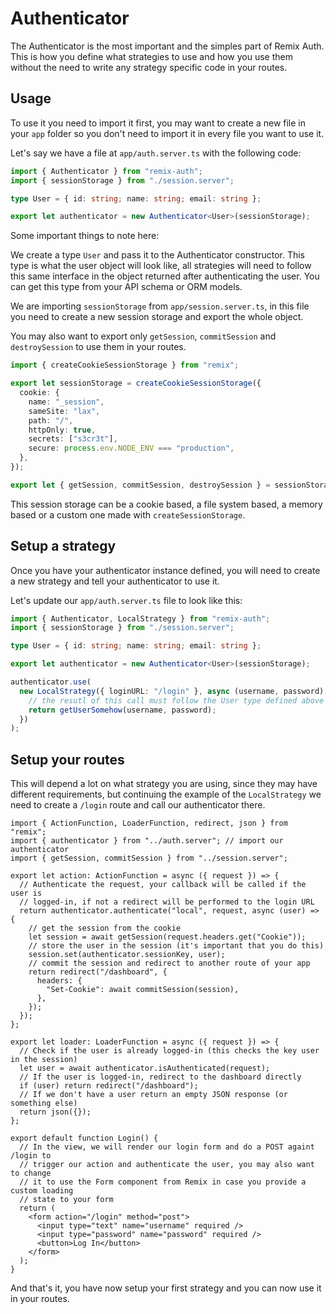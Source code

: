 # Authenticator

The Authenticator is the most important and the simples part of Remix Auth. This is how you define what strategies to use and how you use them without the need to write any strategy specific code in your routes.

## Usage

To use it you need to import it first, you may want to create a new file in your `app` folder so you don't need to import it in every file you want to use it.

Let's say we have a file at `app/auth.server.ts` with the following code:

```ts
import { Authenticator } from "remix-auth";
import { sessionStorage } from "./session.server";

type User = { id: string; name: string; email: string };

export let authenticator = new Authenticator<User>(sessionStorage);
```

Some important things to note here:

We create a type `User` and pass it to the Authenticator constructor. This type is what the user object will look like, all strategies will need to follow this same interface in the object returned after authenticating the user. You can get this type from your API schema or ORM models.

We are importing `sessionStorage` from `app/session.server.ts`, in this file you need to create a new session storage and export the whole object.

You may also want to export only `getSession`, `commitSession` and `destroySession` to use them in your routes.

```ts
import { createCookieSessionStorage } from "remix";

export let sessionStorage = createCookieSessionStorage({
  cookie: {
    name: "_session",
    sameSite: "lax",
    path: "/",
    httpOnly: true,
    secrets: ["s3cr3t"],
    secure: process.env.NODE_ENV === "production",
  },
});

export let { getSession, commitSession, destroySession } = sessionStorage;
```

This session storage can be a cookie based, a file system based, a memory based or a custom one made with `createSessionStorage`.

## Setup a strategy

Once you have your authenticator instance defined, you will need to create a new strategy and tell your authenticator to use it.

Let's update our `app/auth.server.ts` file to look like this:

```ts
import { Authenticator, LocalStrategy } from "remix-auth";
import { sessionStorage } from "./session.server";

type User = { id: string; name: string; email: string };

export let authenticator = new Authenticator<User>(sessionStorage);

authenticator.use(
  new LocalStrategy({ loginURL: "/login" }, async (username, password) => {
    // the resutl of this call must follow the User type defined above
    return getUserSomehow(username, password);
  })
);
```

## Setup your routes

This will depend a lot on what strategy you are using, since they may have different requirements, but continuing the example of the `LocalStrategy` we need to create a `/login` route and call our authenticator there.

```tsx
import { ActionFunction, LoaderFunction, redirect, json } from "remix";
import { authenticator } from "../auth.server"; // import our authenticator
import { getSession, commitSession } from "../session.server";

export let action: ActionFunction = async ({ request }) => {
  // Authenticate the request, your callback will be called if the user is
  // logged-in, if not a redirect will be performed to the login URL
  return authenticator.authenticate("local", request, async (user) => {
    // get the session from the cookie
    let session = await getSession(request.headers.get("Cookie"));
    // store the user in the session (it's important that you do this)
    session.set(authenticator.sessionKey, user);
    // commit the session and redirect to another route of your app
    return redirect("/dashboard", {
      headers: {
        "Set-Cookie": await commitSession(session),
      },
    });
  });
};

export let loader: LoaderFunction = async ({ request }) => {
  // Check if the user is already logged-in (this checks the key user in the session)
  let user = await authenticator.isAuthenticated(request);
  // If the user is logged-in, redirect to the dashboard directly
  if (user) return redirect("/dashboard");
  // If we don't have a user return an empty JSON response (or something else)
  return json({});
};

export default function Login() {
  // In the view, we will render our login form and do a POST againt /login to
  // trigger our action and authenticate the user, you may also want to change
  // it to use the Form component from Remix in case you provide a custom loading
  // state to your form
  return (
    <form action="/login" method="post">
      <input type="text" name="username" required />
      <input type="password" name="password" required />
      <button>Log In</button>
    </form>
  );
}
```

And that's it, you have now setup your first strategy and you can now use it in your routes.
